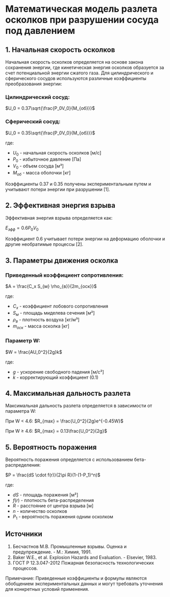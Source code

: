 # Математическая модель разлета осколков при разрушении сосуда под давлением

## 1. Начальная скорость осколков

Начальная скорость осколков определяется на основе закона сохранения энергии, где кинетическая энергия осколков образуется за счет потенциальной энергии сжатого газа. Для цилиндрического и сферического сосудов используются различные коэффициенты преобразования энергии:

### Цилиндрический сосуд:
$U_0 = 0.37\sqrt{\frac{P_0V_0}{M_{об}}}$

### Сферический сосуд:
$U_0 = 0.35\sqrt{\frac{P_0V_0}{M_{об}}}$

где:
- $U_0$ - начальная скорость осколков [м/с]
- $P_0$ - избыточное давление [Па]
- $V_0$ - объем сосуда [м³]
- $M_{об}$ - масса оболочки [кг]

Коэффициенты 0.37 и 0.35 получены экспериментальным путем и учитывают потери энергии при разрушении [1].

## 2. Эффективная энергия взрыва

Эффективная энергия взрыва определяется как:

$E_{эфф} = 0.6P_0V_0$

Коэффициент 0.6 учитывает потери энергии на деформацию оболочки и другие необратимые процессы [2].

## 3. Параметры движения осколка

### Приведенный коэффициент сопротивления:
$A = \frac{C_x S_{м} \rho_{в}}{2m_{оск}}$

где:
- $C_x$ - коэффициент лобового сопротивления
- $S_{м}$ - площадь миделева сечения [м²]
- $\rho_{в}$ - плотность воздуха [кг/м³]
- $m_{оск}$ - масса осколка [кг]

### Параметр W:
$W = \frac{AU_0^2}{2g}k$

где:
- $g$ - ускорение свободного падения [м/с²]
- $k$ - корректирующий коэффициент (0.1)

## 4. Максимальная дальность разлета

Максимальная дальность разлета определяется в зависимости от параметра W:

При W < 4.6:
$R_{max} = \frac{U_0^2}{2g}e^{-0.45W}$

При W ≥ 4.6:
$R_{max} = 0.13\frac{U_0^2}{2g}$

## 5. Вероятность поражения

Вероятность поражения определяется с использованием бета-распределения:

$P = \frac{dS \cdot f(r)}{2\pi R}(1-(1-P_1)^n)$

где:
- $dS$ - площадь поражения [м²]
- $f(r)$ - плотность бета-распределения
- $R$ - расстояние от центра взрыва [м]
- $n$ - количество осколков
- $P_1$ - вероятность поражения одним осколком

## Источники

1. Бесчастнов М.В. Промышленные взрывы. Оценка и предупреждение. - М.: Химия, 1991.
2. Baker W.E., et al. Explosion Hazards and Evaluation. - Elsevier, 1983.
3. ГОСТ Р 12.3.047-2012 Пожарная безопасность технологических процессов.

Примечание: Приведенные коэффициенты и формулы являются обобщением экспериментальных данных и могут требовать уточнения для конкретных условий применения.